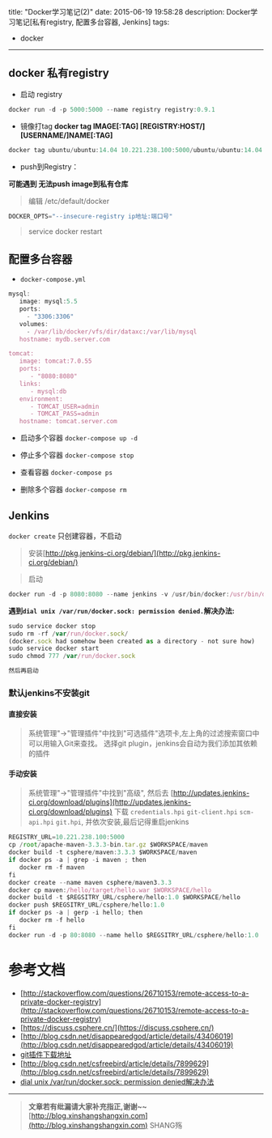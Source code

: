 title: "Docker学习笔记(2)"
date: 2015-06-19 19:58:28
description: Docker学习笔记[私有registry, 配置多台容器, Jenkins]
tags:
- docker
---

## docker 私有registry

- 启动 registry
```js
docker run -d -p 5000:5000 --name registry registry:0.9.1
```

- 镜像打tag
**docker tag IMAGE[:TAG] [REGISTRY:HOST/][USERNAME/]NAME[:TAG]**
```js
docker tag ubuntu/ubuntu:14.04 10.221.238.100:5000/ubuntu/ubuntu:14.04
```

- push到Registry：


**可能遇到 无法push image到私有仓库**
> 编辑 /etc/default/docker
```js
DOCKER_OPTS="--insecure-registry ip地址:端口号"
```
> service docker restart


## 配置多台容器
- `docker-compose.yml`

```js
mysql:
   image: mysql:5.5
   ports:
     - "3306:3306"
   volumes:
     - /var/lib/docker/vfs/dir/dataxc:/var/lib/mysql
   hostname: mydb.server.com

tomcat:
   image: tomcat:7.0.55
   ports:
      - "8080:8080"
   links:
      - mysql:db
   environment:
      - TOMCAT_USER=admin
      - TOMCAT_PASS=admin
   hostname: tomcat.server.com
```

- 启动多个容器
`docker-compose up -d`

- 停止多个容器
`docker-compose stop`

- 查看容器
`docker-compose ps`

- 删除多个容器
`docker-compose rm`


## Jenkins

`docker create` 只创建容器，不启动

> 安装[http://pkg.jenkins-ci.org/debian/](http://pkg.jenkins-ci.org/debian/)

> 启动

```js
docker run -d -p 8080:8080 --name jenkins -v /usr/bin/docker:/usr/bin/docker -v /var/run/docker.sock:/var/run/docker.sock jenkins
```
**遇到`dial unix /var/run/docker.sock: permission denied.`解决办法:**
```js
sudo service docker stop
sudo rm -rf /var/run/docker.sock/
(docker.sock had somehow been created as a directory - not sure how)
sudo service docker start
sudo chmod 777 /var/run/docker.sock

然后再启动
```

### 默认jenkins不安装git
#### 直接安装
>系统管理"->"管理插件"中找到"可选插件"选项卡,左上角的过滤搜索窗口中可以用输入Git来查找。
选择git plugin，jenkins会自动为我们添加其依赖的插件

#### 手动安装
>系统管理"->"管理插件"中找到"高级", 然后去 [http://updates.jenkins-ci.org/download/plugins](http://updates.jenkins-ci.org/download/plugins) 下载 `credentials.hpi` `git-client.hpi` `scm-api.hpi` `git.hpi`, 并依次安装,最后记得重启jenkins

```js
REGISTRY_URL=10.221.238.100:5000
cp /root/apache-maven-3.3.3-bin.tar.gz $WORKSPACE/maven
docker build -t csphere/maven:3.3.3 $WORKSPACE/maven
if docker ps -a | grep -i maven ; then
   docker rm -f maven
fi
docker create --name maven csphere/maven3.3.3
docker cp maven:/hello/target/hello.war $WORKSPACE/hello
docker build -t $REGSITRY_URL/csphere/hello:1.0 $WORKSPACE/hello
docker push $REGSITRY_URL/csphere/hello:1.0
if docker ps -a | gerp -i hello; then
   docker rm -f hello
fi
docker run -d -p 80:8080 --name hello $REGSITRY_URL/csphere/hello:1.0
```


# 参考文档
- [http://stackoverflow.com/questions/26710153/remote-access-to-a-private-docker-registry](http://stackoverflow.com/questions/26710153/remote-access-to-a-private-docker-registry)
- [https://discuss.csphere.cn/](https://discuss.csphere.cn/)
- [http://blog.csdn.net/disappearedgod/article/details/43406019](http://blog.csdn.net/disappearedgod/article/details/43406019)
- [git插件下载地址](http://updates.jenkins-ci.org/download/plugins)
- [http://blog.csdn.net/csfreebird/article/details/7899629](http://blog.csdn.net/csfreebird/article/details/7899629)
- [dial unix /var/run/docker.sock: permission denied解决办法](https://github.com/gliderlabs/registrator/issues/35#issuecomment-101493655)

-----------------------

> **文章若有纰漏请大家补充指正,谢谢~~**
> [http://blog.xinshangshangxin.com](http://blog.xinshangshangxin.com) SHANG殇
